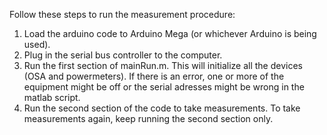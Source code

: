 Follow these steps to run the measurement procedure:
1. Load the arduino code to Arduino Mega (or whichever Arduino is being used).
2. Plug in the serial bus controller to the computer.
3. Run the first section of mainRun.m. This will initialize all the devices (OSA and powermeters). If there is an error, one or more of the equipment might be off or the serial adresses might be wrong in the matlab script.
4. Run the second section of the code to take measurements. To take measurements again, keep running the second section only.
